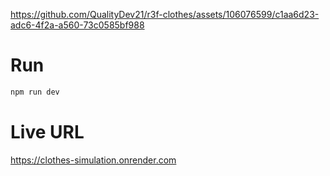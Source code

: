
<https://github.com/QualityDev21/r3f-clothes/assets/106076599/c1aa6d23-adc6-4f2a-a560-73c0585bf988>

# Run

```sh
npm run dev
```

# Live URL

<https://clothes-simulation.onrender.com>
